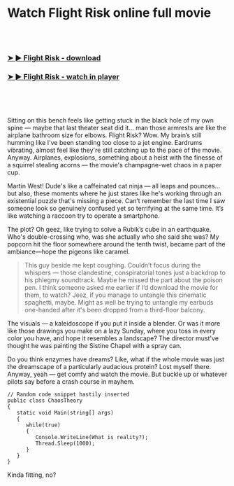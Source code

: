 <h1>Watch Flight Risk online full movie</h1>


<br><br>

<h3><a href="https://Evenflows-amusicec1985.github.io/ujpjvpetjq/">➤ ► Flight Risk - download</a></h3> 
<h3><a href="https://Evenflows-amusicec1985.github.io/ujpjvpetjq/">➤ ► Flight Risk - watch in player</a></h3>


<br><br><br>


Sitting on this bench feels like getting stuck in the black hole of my own spine — maybe that last theater seat did it... man those armrests are like the airplane bathroom size for elbows. Flight Risk? Wow. My brain’s still humming like I've been standing too close to a jet engine. Eardrums vibrating, almost feel like they're still catching up to the pace of the movie. Anyway. Airplanes, explosions, something about a heist with the finesse of a squirrel stealing acorns — the movie's champagne-wet chaos in a paper cup.

Martin West! Dude's like a caffeinated cat ninja — all leaps and pounces... but also, these moments where he just stares like he's working through an existential puzzle that's missing a piece. Can’t remember the last time I saw someone look so genuinely confused yet so terrifying at the same time. It’s like watching a raccoon try to operate a smartphone.

The plot? Oh geez, like trying to solve a Rubik’s cube in an earthquake. Who's double-crossing who, was she actually who she said she was? My popcorn hit the floor somewhere around the tenth twist, became part of the ambiance—hope the pigeons like caramel.

> This guy beside me kept coughing. Couldn’t focus during the whispers — those clandestine, conspiratorial tones just a backdrop to his phlegmy soundtrack. Maybe he missed the part about the poison pen. I think someone asked me earlier if I’d download the movie for them, to watch? Jeez, if you manage to untangle this cinematic spaghetti, maybe. Might as well be trying to untangle my earbuds one-handed after it's been dropped from a third-floor balcony.

The visuals — a kaleidoscope if you put it inside a blender. Or was it more like those drawings you make on a lazy Sunday, where you toss in every color you have, and hope it resembles a landscape? The director must've thought he was painting the Sistine Chapel with a spray can.

Do you think enzymes have dreams? Like, what if the whole movie was just the dreamscape of a particularly audacious protein? Lost myself there. Anyway, yeah — get comfy and watch the movie. But buckle up or whatever pilots say before a crash course in mayhem.

```
// Random code snippet hastily inserted
public class ChaosTheory
{
   static void Main(string[] args)
   {
      while(true)
      {
         Console.WriteLine(What is reality?);
         Thread.Sleep(1000);
      }
   }
}
```

Kinda fitting, no?
